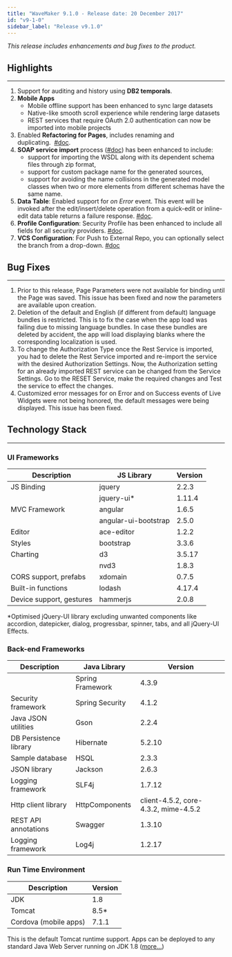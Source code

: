 ```yaml
---
title: "WaveMaker 9.1.0 - Release date: 20 December 2017"
id: "v9-1-0"
sidebar_label: "Release v9.1.0"
---
```

*This release includes enhancements and bug fixes to the product.*

## Highlights
---
1.  Support for auditing and history using **DB2 temporals**.
2.  **Mobile Apps**
    *   Mobile offline support has been enhanced to sync large datasets
    *   Native-like smooth scroll experience while rendering large datasets
    *   REST services that require OAuth 2.0 authentication can now be imported into mobile projects
3.  Enabled **Refactoring for Pages**, includes renaming and duplicating.  [#doc](/learn/app-development/ui-design/page-creation/#page-operations).
4.  **SOAP service import** process ([#doc](/learn/app-development/services/web-services/working-with-soap-services/#SOAP-service-setup)) has been enhanced to include:
    *   support for importing the WSDL along with its dependent schema files through zip format,
    *   support for custom package name for the generated sources,
    *   support for avoiding the name collisions in the generated model classes when two or more elements from different schemas have the same name.
5.  **Data Table**: Enabled support for _on Error_ event. This event will be invoked after the edit/insert/delete operation from a quick-edit or inline-edit data table returns a failure response. [#doc](/learn/app-development/widgets/datalive/datatable/datatable-events-methods/#events).
6.  **Profile Configuration**: Security Profile has been enhanced to include all fields for all security providers. [#doc](/learn/app-development/deployment/configuration-profiles/#deploy-profile).
7.  **VCS Configuration**: For Push to External Repo, you can optionally select the branch from a drop-down. [#doc](/learn/app-development/dev-integration/developer-collaboration/#push-to-external-repo)

## Bug Fixes
---
1. Prior to this release, Page Parameters were not available for binding until the Page was saved. This issue has been fixed and now the parameters are available upon creation.
2. Deletion of the default and English (if different from default) language bundles is restricted. This is to fix the case when the app load was failing due to missing language bundles. In case these bundles are deleted by accident, the app will load displaying blanks where the corresponding localization is used.
3. To change the Authorization Type once the Rest Service is imported, you had to delete the Rest Service imported and re-import the service with the desired Authorization Settings. Now, the Authorization setting for an already imported REST service can be changed from the Service Settings. Go to the RESET Service, make the required changes and Test the service to effect the changes.
4. Customized error messages for on Error and on Success events of Live Widgets were not being honored, the default messages were being displayed. This issue has been fixed.

## Technology Stack
---
### UI Frameworks

| Description | JS Library | Version |
| --- | --- | --- |
| JS Binding | jquery | 2.2.3 |
|  | jquery-ui* | 1.11.4 |
| MVC Framework | angular | 1.6.5 |
|  | angular-ui-bootstrap | 2.5.0 |
| Editor | ace-editor | 1.2.2 |
| Styles | bootstrap | 3.3.6 |
| Charting | d3 | 3.5.17 |
|  | nvd3 | 1.8.3 |
| CORS support, prefabs | xdomain | 0.7.5 |
| Built-in functions | lodash | 4.17.4 |
| Device support, gestures | hammerjs | 2.0.8 |

*Optimised jQuery-UI library excluding unwanted components like accordion, datepicker, dialog, progressbar, spinner, tabs, and all jQuery-UI Effects.

### Back-end Frameworks

| Description | Java Library | Version |
| --- | --- | --- |
|  | Spring Framework | 4.3.9 |
| Security framework | Spring Security | 4.1.2 |
| Java JSON utilities | Gson | 2.2.4 |
| DB Persistence library | Hibernate | 5.2.10 |
| Sample database | HSQL | 2.3.3 |
| JSON library | Jackson | 2.6.3 |
| Logging framework | SLF4j | 1.7.12 |
| Http client library | HttpComponents | client-4.5.2,   core-4.3.2,   mime-4.5.2 |
| REST API annotations | Swagger | 1.3.10 |
| Logging framework | Log4j | 1.2.17 |

### Run Time Environment

| Description | Version |
| --- | --- |
| JDK | 1.8 |
| Tomcat | 8.5* |
| Cordova (mobile apps) |7.1.1 |

This is the default Tomcat runtime support. Apps can be deployed to any standard Java Web Server running on JDK 1.8 ([more...](/learn/app-development/deployment/deployment-web-server/))